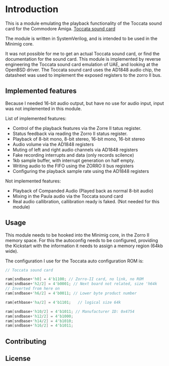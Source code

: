 # Introduction

This is a module emulating the playback functionality of the Toccata sound card for the Commodore Amiga. [Toccata sound card](https://amiga.resource.cx/exp/toccata)

The module is written in SystemVerilog, and is intended to be used in the Minimig core.

It was not possible for me to get an actual Toccata sound card, or find the documentation for the sound card.
This module is implemented by reverse engineering the Toccata sound card emulation of UAE, and looking at the OpenBSD driver.
The Toccata sound card uses the AD1848 audio chip, the datasheet was used to implement the exposed registers to the zorro II bus.

## Implemented features

Because I needed 16-bit audio output, but have no use for audio input, input was not implemented in this module.

List of implemented features:

- Control of the playback features via the Zorre II tatus register.
- Status feedback via reading the Zorro II status register.
- Playback of 8-bit mono, 8-bit stereo, 16-bit mono, 16-bit stereo
- Audio volume via the AD1848 registers
- Muting of left and right audio channels via AD1848 registers
- Fake recording interrupts and data (only records scilence)
- 1kb sample buffer, with interrupt generation on half empty.
- Writing audio to the FIFO using the ZORRO II bus registers
- Configuring the playback sample rate using the AD1848 registers

Not implemented features:

- Playback of Companded Audio (Played back as normal 8-bit audio)
- Mixing in the Paula audio via the Toccata sound card
- Real audio callibration, callibration ready is faked. (Not needed for this module)

## Usage

This module needs to be hooked into the Minimig core, in the Zorro II memory space.
For this the autoconfig needs to be configured, providing the Kickstart with the information it needs to assign a memory region (64kb wide).

The configuration I use for the Toccata auto configuration ROM is:

```verilog
// Toccata sound card

ram[sndbase+'h0] = 4'b1100; // Zorro-II card, no link, no ROM
ram[sndbase+'h2/2] = 4'b0001; // Next board not related, size 'h64k
// Inverted from here on
ram[sndbase+'h6/2] = 4'b0011; // Lower byte product number

ram[ethbase+'ha/2] = 4'b1101;   // logical size 64k

ram[sndbase+'h10/2] = 4'b1011; // Manufacturer ID: 0x4754
ram[sndbase+'h12/2] = 4'b1000;
ram[sndbase+'h14/2] = 4'b1010;
ram[sndbase+'h16/2] = 4'b1011;
```

## Contributing

## License
